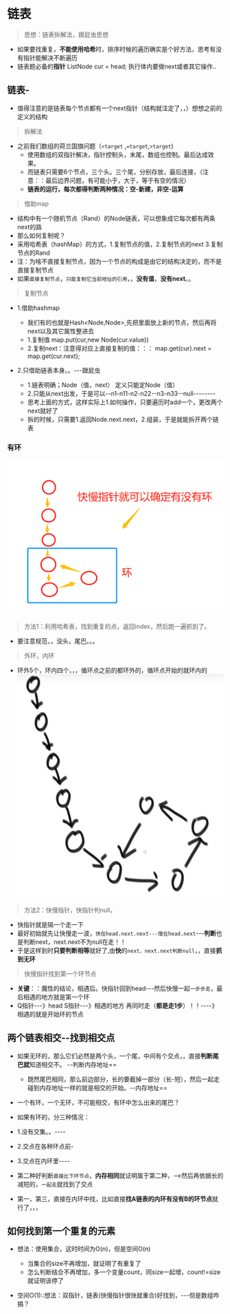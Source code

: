 # 链表
> 思想：链表拆解法，跟屁虫思想
- 如果要找重复，**不能使用哈希**时，排序时候的遍历确实是个好方法，思考有没有指针能解决不断遍历
- 链表题必备的**指针** ListNode cur = head; 执行体内要做next或者其它操作..


## 链表-
- 值得注意的是链表每个节点都有一个next指针（结构就注定了，，）想想之前的定义的结构
> 拆解法

- 之前我们数组的荷兰国旗问题（`<target` ,`=target`,`>target`)
    - 使用数组的双指针解决，指针控制头，末尾，数组也控制。最后达成效果。
    - 而链表只需要6个节点，三个头。三个尾，分别存放，最后连接，（注意：：最后边界问题，有可能小于，大于，等于有空的情况）
    - **链表的运行，每次都得判断两种情况：空-新建，非空-运算**
    
> 借助map
- 结构中有一个随机节点（Rand）的Node链表，可以想象成它每次都有两条next的路
- 那么如何复制呢？
- 采用哈希表（hashMap）的方式，1.复制节点的值，2.复制节点的next 3.复制节点的Rand
 - 注：为啥不直接复制节点，因为一个节点的构成是由它的结构决定的，而不是直接复制节点
 - 如果`直接复制节点`，`只能复制它当前地址的引用`，，**没有值**，**没有next**。。

> 复制节点
- 1.借助hashmap
    - 我们有的也就是Hash<Node,Node>,先把里面放上新的节点，然后再将next以及其它属性整进去
    - 1.复制值 map.put(cur,new Node(cur.value))
    - 2.复制next：注意得对应上直接复制的值：：： map.get(cur).next = map.get(cur.next);

- 2.只借助链表本身。。---跟屁虫
    - 1.链表明确；Node（值，next） 定义只能定Node（值） 
    - 2.只能从next出发，于是可以--n1-n11-n2-n22--n3-n33--null--------
    - 思考上面的方式，这样实际上1.如何操作，只要遍历时add一个，更改两个next就好了
    - 拆的时候，只需要1.返回Node.next.next，2.组装，于是就能拆开两个链表
    

### 有环
![img_16.png](img_16.png) 
> 方法1：利用哈希表，找到重复的点，返回index，然后跑一遍抓到了。
- 要注意规范，，没头，尾巴。。。
  
> 外环，内环
- 环外5个，环内四个，，，循环点之前的都环外的，循环点开始的就环内的
![img_18.png](img_18.png)
    

> 方法2：快慢指针，快指针判null，
- 快指针就是隔一个走一下
- 最好初始就先让快慢走一波，`快在head.next.next---慢在head.next`---**判断**也是判断next，next.next不为null在走！！
- 于是这样到时**只要判断相等**就好了,由**快**的`next，next.next判断null`，，直接**抓到无环**


> 快慢指针找到第一个环节点
- **关键**：：魔性的结论，相遇后。快指针回到head---然后快慢一起`一步步走`，最后相遇的地方就是第一个环
 - Q指针---》head  S指针---》相遇的地方 再同时走（**都是走1步**）！！----》相遇的就是开始环的节点




## 两个链表相交--找到相交点
- 如果无环的，那么它们必然是两个头，一个尾，中间有个交点，，直接**判断尾巴就**知道相交不。 --判断内存地址==
  - 既然尾巴相同，那么前边部分，长的要截掉一部分（长-短），然后一起走碰到内存地址一样的就是相交的开始。--内存地址==
    
- 一个有环，一个无环，不可能相交，有环中怎么出来的尾巴？

  
- 如果有环的，分三种情况：
 - 1.没有交集。。----
 - 2.交点在各种环点前-
 - 3.交点在内环里----
- 第二种好判断`直接比下环节点`，**内存相同**就证明属于第二种，-->然后再依据长的减短的，`一起走`就找到了交点
- 第一，第三，直接在内环中找，比如直接**找A链表的内环有没有B的环节点**就行了，，，


## 如何找到第一个重复的元素
- 想法：使用集合，这时时间为O(n)，但是空间O(n)
    - 当集合的size不再增加，就证明了有重复了
    - 怎么判断结合不再增加，多一个变量count，同size一起增，count!=size就证明该停了  

- 空间O(1)::想法：双指针，链表(快慢指针很快就重合)好找到，---但是数组咋搞？



















